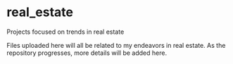 # real_estate
Projects focused on trends in real estate

Files uploaded here will all be related to my endeavors in real estate. As the repository progresses, more details will be added here.
